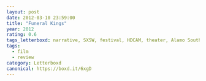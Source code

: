 ```yaml
---
layout: post 
date: 2012-03-10 23:59:00
title: "Funeral Kings"
year: 2012
rating: 0.6
tags_letterboxd: narrative, SXSW, festival, HDCAM, theater, Alamo South Lamar, Austin, world premiere, premiere
tags:
  - film
  - review
category: Letterboxd
canonical: https://boxd.it/6xgD
---
```

